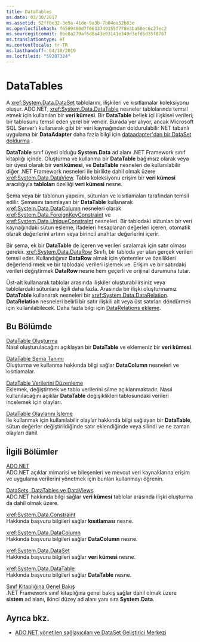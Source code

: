 ```yaml
---
title: DataTables
ms.date: 03/30/2017
ms.assetid: 52ff0e32-3e5a-41de-9a3b-7b04ea52b83e
ms.openlocfilehash: f6509400d7f6633749155f778e3ba58ec6c27ec2
ms.sourcegitcommit: 0be8a279af6d8a43e03141e349d3efd5d35f8767
ms.translationtype: HT
ms.contentlocale: tr-TR
ms.lasthandoff: 04/18/2019
ms.locfileid: "59207324"
---
```

# <a name="datatables"></a>DataTables
A <xref:System.Data.DataSet> tablolarını, ilişkileri ve kısıtlamalar koleksiyonu oluşur. ADO.NET, <xref:System.Data.DataTable> nesneler tablolarında temsil etmek için kullanılan bir **veri kümesi**. Bir **DataTable** bellek içi ilişkisel verileri; bir tablosunu temsil eden yerel bir veridir. Burada yer alıyor, ancak Microsoft SQL Server'ı kullanarak gibi bir veri kaynağından doldurulabilir NET tabanlı uygulama bir **DataAdapter** daha fazla bilgi için [dataadapter'dan bir DataSet doldurma](../../../../../docs/framework/data/adonet/populating-a-dataset-from-a-dataadapter.md) .  
  
 **DataTable** sınıf üyesi olduğu **System.Data** ad alanı .NET Framework sınıf kitaplığı içinde. Oluşturma ve kullanma bir **DataTable** bağımsız olarak veya bir üyesi olarak bir **veri kümesi**, ve **DataTable** nesneleri de kullanılabilir diğer .NET Framework nesneleri ile birlikte dahil olmak üzere <xref:System.Data.DataView>. Tablo koleksiyonu erişim bir **veri kümesi** aracılığıyla **tabloları** özelliği **veri kümesi** nesne.  
  
 Şema veya bir tablonun yapısını, sütunları ve kısıtlamaları tarafından temsil edilir. Şemasını tanımlayan bir **DataTable** kullanarak <xref:System.Data.DataColumn> nesneleri olarak <xref:System.Data.ForeignKeyConstraint> ve <xref:System.Data.UniqueConstraint> nesneleri. Bir tablodaki sütunları bir veri kaynağındaki sütun eşleme, ifadeleri hesaplanan değerleri içeren, otomatik olarak değerlerini artırın veya birincil anahtar değerlerini içerir.  
  
 Bir şema, ek bir **DataTable** de içeren ve verileri sıralamak için satır olması gerekir. <xref:System.Data.DataRow> Sınıfı, bir tabloda yer alan gerçek verileri temsil eder. Kullandığınız **DataRow** almak için yöntemler ve özellikleri değerlendirmek ve bir tablodaki verileri işlemek ve. Erişim ve bir satırdaki verileri değiştirmek **DataRow** nesne hem geçerli ve orijinal durumuna tutar.  
  
 Üst-alt kullanarak tablolar arasında ilişkiler oluşturabilirsiniz veya tablolardaki sütunlara ilgili daha fazla. Arasında bir ilişki oluşturmamız **DataTable** kullanarak nesneleri bir <xref:System.Data.DataRelation>. **DataRelation** nesneleri belirli bir satır ilişkili alt veya üst satırları döndürmek için kullanılabilecek. Daha fazla bilgi için [DataRelations ekleme](../../../../../docs/framework/data/adonet/dataset-datatable-dataview/adding-datarelations.md).  
  
## <a name="in-this-section"></a>Bu Bölümde  
 [DataTable Oluşturma](../../../../../docs/framework/data/adonet/dataset-datatable-dataview/creating-a-datatable.md)  
 Nasıl oluşturulacağını açıklayan bir **DataTable** ve eklemeniz bir **veri kümesi**.  
  
 [DataTable Şema Tanımı](../../../../../docs/framework/data/adonet/dataset-datatable-dataview/datatable-schema-definition.md)  
 Oluşturma ve kullanma hakkında bilgi sağlar **DataColumn** nesneleri ve kısıtlamalar.  
  
 [DataTable Verilerini Düzenleme](../../../../../docs/framework/data/adonet/dataset-datatable-dataview/manipulating-data-in-a-datatable.md)  
 Eklemek, değiştirmek ve tablo verilerini silme açıklanmaktadır. Nasıl kullanılacağını açıklar **DataTable** değişiklikleri tablosundaki verileri incelemek için olayları.  
  
 [DataTable Olaylarını İşleme](../../../../../docs/framework/data/adonet/dataset-datatable-dataview/handling-datatable-events.md)  
 İle kullanmak için kullanılabilir olaylar hakkında bilgi sağlayan bir **DataTable**, sütun değerler değiştirildiğinde satır eklendiğinde veya silindi ve ne zaman olayları dahil.  
  
## <a name="related-sections"></a>İlgili Bölümler  
 [ADO.NET](../../../../../docs/framework/data/adonet/index.md)  
 ADO.NET açıklar mimarisi ve bileşenleri ve mevcut veri kaynaklarına erişim ve uygulama verilerini yönetmek için bunları kullanmayı öğrenin.  
  
 [DataSets, DataTables ve DataViews](../../../../../docs/framework/data/adonet/dataset-datatable-dataview/index.md)  
 ADO.NET hakkında bilgi sağlar **veri kümesi** tablolar arasında ilişki oluşturma da dahil olmak üzere.  
  
 <xref:System.Data.Constraint>  
 Hakkında başvuru bilgileri sağlar **kısıtlaması** nesne.  
  
 <xref:System.Data.DataColumn>  
 Hakkında başvuru bilgileri sağlar **DataColumn** nesne.  
  
 <xref:System.Data.DataSet>  
 Hakkında başvuru bilgileri sağlar **veri kümesi** nesne.  
  
 <xref:System.Data.DataTable>  
 Hakkında başvuru bilgileri sağlar **DataTable** nesne.  
  
 [Sınıf Kitaplığına Genel Bakış](../../../../../docs/standard/class-library-overview.md)  
 .NET Framework sınıf kitaplığına genel bakış sağlar dahil olmak üzere **sistem** ad alanı, ikinci düzey ad alanı yanı sıra **System.Data**.  
  
## <a name="see-also"></a>Ayrıca bkz.

- [ADO.NET yönetilen sağlayıcıları ve DataSet Geliştirici Merkezi](https://go.microsoft.com/fwlink/?LinkId=217917)
